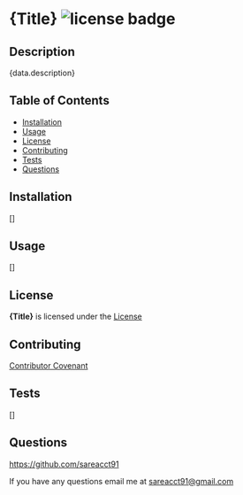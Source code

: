 # {Title}    ![license badge](https://img.shields.io/github/license/sareacct91/{Title})

## Description

{data.description}

## Table of Contents

- [Installation](#installation)
- [Usage](#usage)
- [License](#license)
- [Contributing](#contributing)
- [Tests](#tests)
- [Questions](#questions)


## Installation

[]


## Usage

[]

## License

**{Title}** is licensed under the [License](https://github.com/sareacct91/{data.githubRepoName}/blob/master/LICENSE)

## Contributing

[Contributor Covenant](https://www.contributor-covenant.org/)

## Tests

[]

## Questions

https://github.com/sareacct91

If you have any questions email me at sareacct91@gmail.com